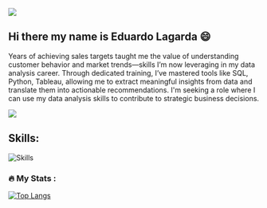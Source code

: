 ![](https://blog.soyhenry.com/content/images/size/w2000/2024/11/HENRRSS_DATA-ANALYTICS3-2.png) 

## Hi there my name is Eduardo Lagarda 😄
Years of achieving sales targets taught me the value of understanding customer behavior and market trends—skills I’m now leveraging in my data analysis career. Through dedicated training, I’ve mastered tools like SQL, Python, Tableau, allowing me to extract meaningful insights from data and translate them into actionable recommendations. I'm seeking a role where I can use my data analysis skills to contribute to strategic business decisions.


[![](https://img.shields.io/badge/LinkedIn-0077B5?style=for-the-badge&logo=linkedin&logoColor=white)](https://www.linkedin.com/in/eduardo-lagarda-espinosa/) 
## Skills:
![Skills](https://img.shields.io/badge/PYTHON%2C%20SQL%2C%20JSON%2CTABLEU%2C%20STATISTICAL%20ANALYSIS%2C%20DATA%20WRANGLING-black?style=for-the-badge
)</br>


 ### :fire: My Stats :

[![Top Langs](https://github-readme-stats.vercel.app/api/top-langs/?username=noelianav91&layout=compact&theme=vision-friendly-dark)](https://github.com/anuraghazra/github-readme-stats)



<!--
**lalolagarda/lalolagarda** is a ✨ _special_ ✨ repository because its `README.md` (this file) appears on your GitHub profile.

  
